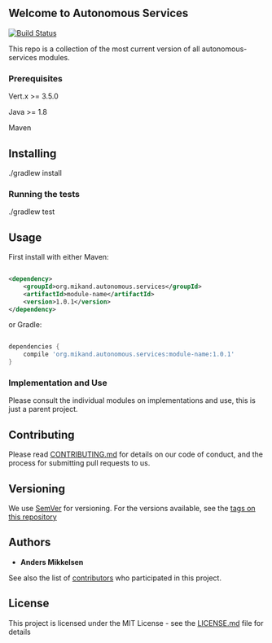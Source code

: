 ## Welcome to Autonomous Services

[![Build Status](https://www.tomrom.net/buildStatus/icon?job=autonomous-services)](https://www.tomrom.net/job/autonomous-services)

This repo is a collection of the most current version of all autonomous-services modules.

### Prerequisites

Vert.x >= 3.5.0

Java >= 1.8

Maven

## Installing

./gradlew install

### Running the tests

./gradlew test

## Usage

First install with either Maven:

```xml

<dependency>
    <groupId>org.mikand.autonomous.services</groupId>
    <artifactId>module-name</artifactId>
    <version>1.0.1</version>
</dependency>
```

or Gradle:

```groovy

dependencies {
    compile 'org.mikand.autonomous.services:module-name:1.0.1'
}
```

### Implementation and Use

Please consult the individual modules on implementations and use, this is just a parent project.

## Contributing

Please read [CONTRIBUTING.md](https://github.com/mikand13/autonomous-services/blob/master/CONTRIBUTING.md) for details on our code of conduct, and the process for submitting pull requests to us.

## Versioning

We use [SemVer](http://semver.org/) for versioning. For the versions available, see the [tags on this repository](https://github.com/mikand13/autonomous-services/tags)

## Authors

* **Anders Mikkelsen**

See also the list of [contributors](https://github.com/mikand13/autonomous-services/contributors) who participated in this project.

## License

This project is licensed under the MIT License - see the [LICENSE.md](https://github.com/mikand13/autonomous-services/blob/master/LICENSE) file for details
